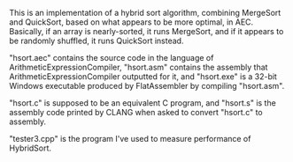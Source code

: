 This is an implementation of a hybrid sort algorithm, combining MergeSort and QuickSort, based on what appears to be more optimal, in AEC. Basically, if an array is nearly-sorted, it runs MergeSort, and if it appears to be randomly shuffled, it runs QuickSort instead.

"hsort.aec" contains the source code in the language of ArithmeticExpressionCompiler, "hsort.asm" contains the assembly that ArithmeticExpressionCompiler outputted for it, and "hsort.exe" is a 32-bit Windows executable produced by FlatAssembler by compiling "hsort.asm".

"hsort.c" is supposed to be an equivalent C program, and "hsort.s" is the assembly code printed by CLANG when asked to convert "hsort.c" to assembly.

"tester3.cpp" is the program I've used to measure performance of HybridSort.

